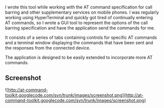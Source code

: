 I wrote this tool while working with the AT command specification for call barring and other supplementary services on mobile phones. I was regularly working using HyperTerminal and quickly got tired of continually entering AT commands, so I wrote a GUI tool to represent the options of the call barring specification and have the application send the commands for me.

It consists of a series of tabs containing controls for specific AT commands and a terminal window displaying the commands that have been sent and the responses from the connected device.

The application is designed to be easily extended to incorporate more AT commands.

## Screenshot ##
![http://at-command-toolkit.googlecode.com/svn/trunk/images/screenshot.png](http://at-command-toolkit.googlecode.com/svn/trunk/images/screenshot.png)